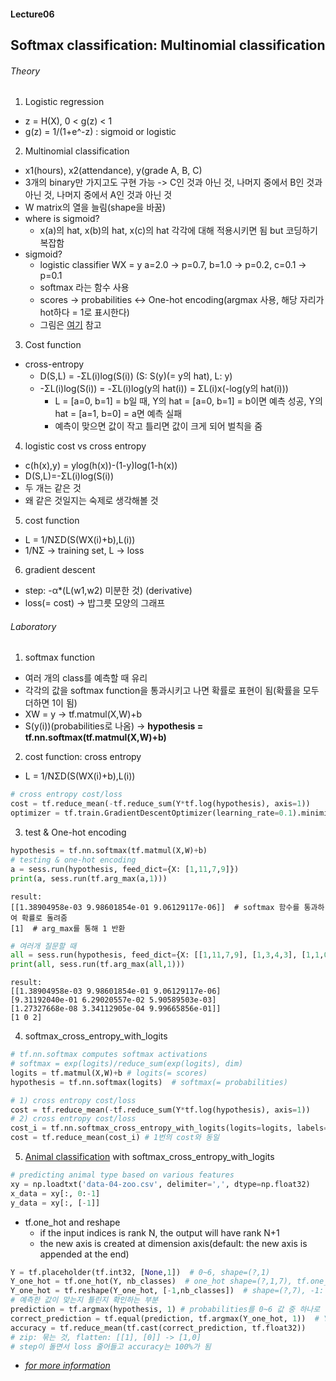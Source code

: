 #### Lecture06
## Softmax classification: Multinomial classification

###### Theory
1. Logistic regression
  - z = H(X), 0 < g(z) < 1
  - g(z) = 1/(1+e^-z) : sigmoid or logistic
2. Multinomial classification
  - x1(hours), x2(attendance), y(grade A, B, C)
  - 3개의 binary만 가지고도 구현 가능 -> C인 것과 아닌 것, 나머지 중에서 B인 것과 아닌 것, 나머지 중에서 A인 것과 아닌 것
  - W matrix의 열을 늘림(shape을 바꿈)
  - where is sigmoid?
    + x(a)의 hat, x(b)의 hat, x(c)의 hat 각각에 대해 적용시키면 됨 but 코딩하기 복잡함
  - sigmoid?
    + logistic classifier WX = y a=2.0 -> p=0.7, b=1.0 -> p=0.2, c=0.1 -> p=0.1
    + softmax 라는 함수 사용
    + scores -> probabilities <-> One-hot encoding(argmax 사용, 해당 자리가 hot하다 = 1로 표시한다)
    + 그림은 [여기](https://www.udacity.com/course/viewer#!/c-ud730/l-6370362152/m-6379811817) 참고
3. Cost function
  - cross-entropy
    + D(S,L) = -ΣL(i)log(S(i)) (S: S(y)(= y의 hat), L: y)
    + -ΣL(i)log(S(i)) = -ΣL(i)log(y의 hat(i)) = ΣL(i)x(-log(y의 hat(i)))
      * L = [a=0, b=1] = b일 때, Y의 hat = [a=0, b=1] = b이면 예측 성공, Y의 hat = [a=1, b=0] = a면 예측 실패
      * 예측이 맞으면 값이 작고 틀리면 값이 크게 되어 벌칙을 줌
4. logistic cost vs cross entropy
  - c(h(x),y) = ylog(h(x))-(1-y)log(1-h(x))
  - D(S,L)=-ΣL(i)log(S(i))
  - 두 개는 같은 것
  - 왜 같은 것일지는 숙제로 생각해볼 것
5. cost function
  - L = 1/NΣD(S(WX(i)+b),L(i))
  - 1/NΣ -> training set, L -> loss
6. gradient descent
  - step: -α*(L(w1,w2) 미분한 것) (derivative)
  - loss(= cost) -> 밥그릇 모양의 그래프

###### Laboratory
1. softmax function
  - 여러 개의 class를 예측할 때 유리
  - 각각의 값을 softmax function을 통과시키고 나면 확률로 표현이 됨(확률을 모두 더하면 1이 됨)
  - XW = y -> tf.matmul(X,W)+b
  - S(y(i))(probabilities로 나옴) -> **hypothesis = tf.nn.softmax(tf.matmul(X,W)+b)**
2. cost function: cross entropy
  - L = 1/NΣD(S(WX(i)+b),L(i))
  ```python
  # cross entropy cost/loss
  cost = tf.reduce_mean(-tf.reduce_sum(Y*tf.log(hypothesis), axis=1))
  optimizer = tf.train.GradientDescentOptimizer(learning_rate=0.1).minimize(cost)
  ```
3. test & One-hot encoding
  ```python
  hypothesis = tf.nn.softmax(tf.matmul(X,W)+b)
  # testing & one-hot encoding
  a = sess.run(hypothesis, feed_dict={X: [1,11,7,9]})
  print(a, sess.run(tf.arg_max(a,1)))
  ```
  ```
  result:
  [[1.38904958e-03 9.98601854e-01 9.06129117e-06]]  # softmax 함수를 통과하여 확률로 돌려줌
  [1]  # arg_max를 통해 1 반환
  ```
  ```python
  # 여러개 질문할 때
  all = sess.run(hypothesis, feed_dict={X: [[1,11,7,9], [1,3,4,3], [1,1,0,1]]})
  print(all, sess.run(tf.arg_max(all,1)))
  ```
  ```
  result:
  [[1.38904958e-03 9.98601854e-01 9.06129117e-06]
  [9.31192040e-01 6.29020557e-02 5.90589503e-03]
  [1.27327668e-08 3.34112905e-04 9.99665856e-01]]
  [1 0 2]
  ```
4. softmax_cross_entropy_with_logits
  ```python
  # tf.nn.softmax computes softmax activations
  # softmax = exp(logits)/reduce_sum(exp(logits), dim)
  logits = tf.matmul(X,W)+b # logits(= scores)
  hypothesis = tf.nn.softmax(logits)  # softmax(= probabilities)

  # 1) cross entropy cost/loss
  cost = tf.reduce_mean(-tf.reduce_sum(Y*tf.log(hypothesis), axis=1))
  # 2) cross entropy cost/loss
  cost_i = tf.nn.softmax_cross_entropy_with_logits(logits=logits, labels=Y_one_hot)
  cost = tf.reduce_mean(cost_i) # 1번의 cost와 동일
  ```
5. [Animal classification](https://kr.pinterest.com/explore/animal-classification-activity/) with softmax_cross_entropy_with_logits
  ```python
  # predicting animal type based on various features
  xy = np.loadtxt('data-04-zoo.csv', delimiter=',', dtype=np.float32)
  x_data = xy[:, 0:-1]
  y_data = xy[:, [-1]]
  ```
  - tf.one_hot and reshape
    + if the input indices is rank N, the output will have rank N+1
    + the new axis is created at dimension axis(default: the new axis is appended at the end)
  ```python
  Y = tf.placeholder(tf.int32, [None,1])  # 0~6, shape=(?,1)
  Y_one_hot = tf.one_hot(Y, nb_classes)  # one_hot shape=(?,1,7), tf.one_hot: One-hot으로 바꾸기 위해 사용하는 함수
  Y_one_hot = tf.reshape(Y_one_hot, [-1,nb_classes])  # shape=(?,7), -1: everything
  # 예측한 값이 맞는지 틀린지 확인하는 부분
  prediction = tf.argmax(hypothesis, 1) # probabilities를 0~6 값 중 하나로 만들어내는 것
  correct_prediction = tf.equal(prediction, tf.argmax(Y_one_hot, 1))  # Y 그 자체(one_hot으로 만들기 전)와 prediction이 맞는지
  accuracy = tf.reduce_mean(tf.cast(correct_prediction, tf.float32))
  # zip: 묶는 것, flatten: [[1], [0]] -> [1,0]
  # step이 돌면서 loss 줄어들고 accuracy는 100%가 됨
  ```
  - *[for more information](https://www.tensorflow.org/api_docs/python/tf/one_hot)*
